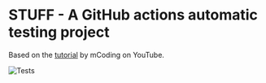 # STUFF - A GitHub actions automatic testing project

Based on the [tutorial](https://youtu.be/DhUpxWjOhME) by mCoding on YouTube.

![Tests](https://github.com/catsymptote/automated_test_on_github_test/blob/main/.github/workflows/tests.yml/badge.svg)
